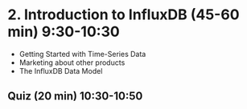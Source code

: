 # 2. Introduction to InfluxDB (45-60 min) 9:30-10:30

* Getting Started with Time-Series Data
* Marketing about other products
* The InfluxDB Data Model

## Quiz (20 min) 10:30-10:50

